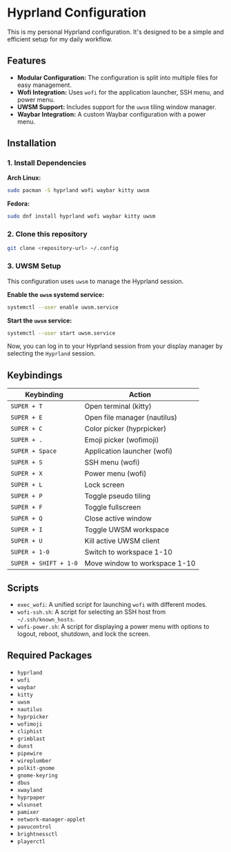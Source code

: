 # Hyprland Configuration

This is my personal Hyprland configuration. It's designed to be a simple and efficient setup for my daily workflow.

## Features

*   **Modular Configuration:** The configuration is split into multiple files for easy management.
*   **Wofi Integration:** Uses `wofi` for the application launcher, SSH menu, and power menu.
*   **UWSM Support:** Includes support for the `uwsm` tiling window manager.
*   **Waybar Integration:** A custom Waybar configuration with a power menu.

## Installation

### 1. Install Dependencies

**Arch Linux:**

```bash
sudo pacman -S hyprland wofi waybar kitty uwsm
```

**Fedora:**

```bash
sudo dnf install hyprland wofi waybar kitty uwsm
```

### 2. Clone this repository

```bash
git clone <repository-url> ~/.config
```

### 3. UWSM Setup

This configuration uses `uwsm` to manage the Hyprland session.

**Enable the `uwsm` systemd service:**

```bash
systemctl --user enable uwsm.service
```

**Start the `uwsm` service:**

```bash
systemctl --user start uwsm.service
```

Now, you can log in to your Hyprland session from your display manager by selecting the `Hyprland` session.

## Keybindings

| Keybinding          | Action                               |
| ------------------- | ------------------------------------ |
| `SUPER + T`         | Open terminal (kitty)                |
| `SUPER + E`         | Open file manager (nautilus)         |
| `SUPER + C`         | Color picker (hyprpicker)            |
| `SUPER + .`         | Emoji picker (wofimoji)              |
| `SUPER + Space`     | Application launcher (wofi)          |
| `SUPER + S`         | SSH menu (wofi)                      |
| `SUPER + X`         | Power menu (wofi)                    |
| `SUPER + L`         | Lock screen                          |
| `SUPER + P`         | Toggle pseudo tiling                 |
| `SUPER + F`         | Toggle fullscreen                    |
| `SUPER + Q`         | Close active window                  |
| `SUPER + I`         | Toggle UWSM workspace                |
| `SUPER + U`         | Kill active UWSM client              |
| `SUPER + 1-0`       | Switch to workspace 1-10             |
| `SUPER + SHIFT + 1-0` | Move window to workspace 1-10        |

## Scripts

*   `exec_wofi`: A unified script for launching `wofi` with different modes.
*   `wofi-ssh.sh`: A script for selecting an SSH host from `~/.ssh/known_hosts`.
*   `wofi-power.sh`: A script for displaying a power menu with options to logout, reboot, shutdown, and lock the screen.

## Required Packages

*   `hyprland`
*   `wofi`
*   `waybar`
*   `kitty`
*   `uwsm`
*   `nautilus`
*   `hyprpicker`
*   `wofimoji`
*   `cliphist`
*   `grimblast`
*   `dunst`
*   `pipewire`
*   `wireplumber`
*   `polkit-gnome`
*   `gnome-keyring`
*   `dbus`
*   `xwayland`
*   `hyprpaper`
*   `wlsunset`
*   `pamixer`
*   `network-manager-applet`
*   `pavucontrol`
*   `brightnessctl`
*   `playerctl`

